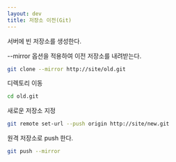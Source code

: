 ```yaml
---
layout: dev
title: 저장소 이전(Git)
---
```


서버에 빈 저장소를 생성한다.

--mirror 옵션을 적용하여 이전 저장소를 내려받는다. 
```bash
git clone --mirror http://site/old.git
```

디렉토리 이동
```bash
cd old.git
```

새로운 저장소 지정
```bash
git remote set-url --push origin http://site/new.git
```

원격 저장소로 push 한다.
```bash
git push --mirror
```
